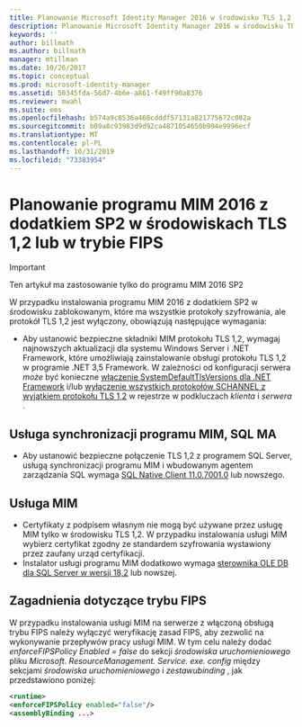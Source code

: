 ```yaml
---
title: Planowanie Microsoft Identity Manager 2016 w środowisku TLS 1,2 | Microsoft Docs
description: Planowanie Microsoft Identity Manager 2016 w środowisku TLS 1,2
keywords: ''
author: billmath
ms.author: billmath
manager: mtillman
ms.date: 10/26/2017
ms.topic: conceptual
ms.prod: microsoft-identity-manager
ms.assetid: 50345fda-56d7-4b6e-a861-f49ff90a8376
ms.reviewer: mwahl
ms.suite: ems
ms.openlocfilehash: b574a9c8536a460cdddf57131a821775672c082a
ms.sourcegitcommit: b09a8c93983d9d92ca4871054650b994e9996ecf
ms.translationtype: MT
ms.contentlocale: pl-PL
ms.lasthandoff: 10/31/2019
ms.locfileid: "73383954"
---
```

# <a name="planning-mim-2016-sp2-in-tls-12-or-fips-mode-environments"></a>Planowanie programu MIM 2016 z dodatkiem SP2 w środowiskach TLS 1,2 lub w trybie FIPS


> [!IMPORTANT]
> Ten artykuł ma zastosowanie tylko do programu MIM 2016 SP2

W przypadku instalowania programu MIM 2016 z dodatkiem SP2 w środowisku zablokowanym, które ma wszystkie protokoły szyfrowania, ale protokół TLS 1,2 jest wyłączony, obowiązują następujące wymagania:
- Aby ustanowić bezpieczne składniki MIM protokołu TLS 1,2, wymagaj najnowszych aktualizacji dla systemu Windows Server i .NET Framework, które umożliwiają zainstalowanie obsługi protokołu TLS 1,2 w programie .NET 3,5 Framework. W zależności od konfiguracji serwera *może* być konieczne [włączenie SystemDefaultTlsVersions dla .NET Framework](https://support.microsoft.com/help/3154520/support-for-tls-system-default-versions-included-in-the-net-framework) i/lub [wyłączenie wszystkich protokołów SCHANNEL z wyjątkiem protokołu TLS 1,2](https://docs.microsoft.com/windows-server/security/tls/tls-registry-settings) w rejestrze w podkluczach *klienta* i *serwera* .

## <a name="mim-synchronization-service-sql-ma"></a>Usługa synchronizacji programu MIM, SQL MA

- Aby ustanowić bezpieczne połączenie TLS 1,2 z programem SQL Server, usługą synchronizacji programu MIM i wbudowanym agentem zarządzania SQL wymaga [SQL Native Client 11.0.7001.0](https://www.microsoft.com/download/details.aspx?id=50402) lub nowszego.

## <a name="mim-service"></a>Usługa MIM
- Certyfikaty z podpisem własnym nie mogą być używane przez usługę MIM tylko w środowisku TLS 1,2. W przypadku instalowania usługi MIM wybierz certyfikat zgodny ze standardem szyfrowania wystawiony przez zaufany urząd certyfikacji.
- Instalator usługi programu MIM dodatkowo wymaga [sterownika OLE DB dla SQL Server w wersji 18,2](https://www.microsoft.com/download/details.aspx?id=56730) lub nowszej.

## <a name="fips-mode-considerations"></a>Zagadnienia dotyczące trybu FIPS

W przypadku instalowania usługi MIM na serwerze z włączoną obsługą trybu FIPS należy wyłączyć weryfikację zasad FIPS, aby zezwolić na wykonywanie przepływów pracy usługi MIM. W tym celu należy dodać *enforceFIPSPolicy Enabled = false* do sekcji *środowiska uruchomieniowego* pliku *Microsoft. ResourceManagement. Service. exe. config* między sekcjami *środowiska uruchomieniowego* i *zestawubinding* , jak przedstawiono poniżej:

```XML
<runtime>
<enforceFIPSPolicy enabled="false"/>
<assemblyBinding ...>
```    